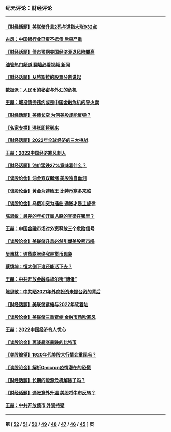 ### 纪元评论：财经评论
---
#### [【财经话题】美联储升息2码与道指大涨932点](../../pages/nsc1026/n13727377.md?05130330) 
#### [古风：中国银行业已资不抵债 后果严重](../../pages/nsc1026/n13726111.md?05130330) 
#### [【财经话题】债市预期美国经济衰退风险攀高](../../pages/nsc1026/n13698043.md?05130330) 
#### [油管热门频道 翻墙必看视频 新闻](ok?05130330)
#### [【财经话题】从特斯拉的股票分割说起](../../pages/nsc1026/n13679733.md?05130330) 
#### [数据派：人民币的秘密与外汇的危机](../../pages/nsc1026/n13667092.md?05130330) 
#### [王赫：城投债务违约或是中国金融危机的导火索](../../pages/nsc1026/n13665322.md?05130330) 
#### [【财经话题】美债长空 为何美股却能反弹？](../../pages/nsc1026/n13665895.md?05130330) 
#### [【名家专栏】滞胀即将到来](../../pages/nsc1026/n13658171.md?05130330) 
#### [【财经话题】2022年全球经济的三大挑战](../../pages/nsc1026/n13654423.md?05130330) 
#### [王赫：2022中国经济寒风刺人](../../pages/nsc1026/n13651403.md?05130330) 
#### [【财经话题】油价猛跌27%意味着什么？](../../pages/nsc1026/n13648767.md?05130330) 
#### [【谈股论金】油金双双飙涨 美股独自垂泪](../../pages/nsc1026/n13631742.md?05130330) 
#### [【谈股论金】黄金为避险王 比特币寒冬来临](../../pages/nsc1026/n13600406.md?05130330) 
#### [【谈股论金】乌俄冲突为插曲 通胀才是主旋律](../../pages/nsc1026/n13576797.md?05130330) 
#### [陈思敏：最差的年初开局 A股的脊梁在哪里？](../../pages/nsc1026/n13558359.md?05130330) 
#### [王赫：中国金融市场对外资释放三个危险信号](../../pages/nsc1026/n13546389.md?05130330) 
#### [【谈股论金】美联储升息必然引爆美股熊市吗](../../pages/nsc1026/n13519194.md?05130330) 
#### [吴惠林：通货膨胀终究是货币现象](../../pages/nsc1026/n13512979.md?05130330) 
#### [蔡慎坤：恒大倒下谁还能活下去？](../../pages/nsc1026/n13501831.md?05130330) 
#### [王赫：中共开放金融与华尔街“博傻”](../../pages/nsc1026/n13501138.md?05130330) 
#### [陈思敏：中共晒2021年外商投资未提台资的背后](../../pages/nsc1026/n13501057.md?05130330) 
#### [【财经话题】美联储紧缩与2022年软着陆](../../pages/nsc1026/n13498354.md?05130330) 
#### [【谈股论金】美联储三重紧缩 金融市场吹寒风](../../pages/nsc1026/n13487202.md?05130330) 
#### [王赫：2022中国经济令人忧心](../../pages/nsc1026/n13480433.md?05130330) 
#### [【谈股论金】再谈暴涨暴跌的比特币](../../pages/nsc1026/n13428036.md?05130330) 
#### [【美股瞭望】1920年代美股大行情会重现吗？](../../pages/nsc1026/n13425425.md?05130330) 
#### [【谈股论金】解析Omicron疫情潜在的恐慌](../../pages/nsc1026/n13403704.md?05130330) 
#### [【财经话题】长期的能源危机解除了吗？](../../pages/nsc1026/n13378041.md?05130330) 
#### [【财经话题】通胀意外升温 美股将牛市反转？](../../pages/nsc1026/n13370659.md?05130330) 
#### [王赫：中共开放债市 外资持疑](../../pages/nsc1026/n13366203.md?05130330) 

---
#### 第 [ [52](./52.md?05130330) / [51](./51.md?05130330) / [50](./50.md?05130330) / [49](./49.md?05130330) / [48](./48.md?05130330) / [47](./47.md?05130330) / [46](./46.md?05130330) / [45](./45.md?05130330) ] 页
